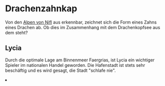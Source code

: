 # Drachenzahnkap

<p>
Von den <a href="Smouldering-Alps-of-Nifl.md">Alpen von Nifl</a> aus erkennbar, zeichnet sich die Form eines
Zahns eines Drachen ab. Ob dies im Zusammenhang mit dem Drachenkopfsee aus dem <a href="Tinorland.md"></a> steht?
</p>

<procedure title="Charaktere aktuell an diesem Ort">
<list columns="3">

</list>
</procedure>

## Lycia

Durch die optimale Lage am Binnenmeer Faergrias, ist Lycia ein wichtiger Spieler im nationalen Handel geworden. Die
Hafenstadt ist stets sehr beschäftig und es wird gesagt, die Stadt "schlafe nie".

<procedure title="Charaktere aktuell an diesem Ort">
<list columns="3">
<li><a href="Joist.md"></a></li>
</list>
</procedure>
